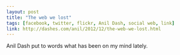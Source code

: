 ```yaml
---
layout: post
title: "The web we lost"
tags: [facebook, twitter, flickr, Anil Dash, social web, link]
link: http://dashes.com/anil/2012/12/the-web-we-lost.html
---
```


Anil Dash put to words what has been on my mind lately.